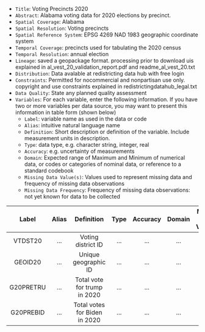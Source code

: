 - `Title`: Voting Precincts 2020
- `Abstract`: Alabama voting data for 2020 elections by precinct.
- `Spatial Coverage`: Alabama
- `Spatial Resolution`: Voting precincts
- `Spatial Reference System`: EPSG 4269 NAD 1983 geographic coordinate system
- `Temporal Coverage`: precincts used for tabulating the 2020 census
- `Temporal Resolution`: annual election
- `Lineage`: saved a geopackage format. processing prior to download uis explained in al_vest_20_validation_report.pdf and readme_al_vest_20.txt
- `Distribution`: Data avalable at redistricting data hub with free login
- `Constraints`: Permitted for nocommercial and nonpartisan use only. copyright and use constraints explained in redistrictingdatahub_legal.txt
- `Data Quality`: State any planned quality assessment
- `Variables`: For each variable, enter the following information. If you have two or more variables per data source, you may want to present this information in table form (shown below)
  - `Label`: variable name as used in the data or code
  - `Alias`: intuitive natural language name
  - `Definition`: Short description or definition of the variable. Include measurement units in description.
  - `Type`: data type, e.g. character string, integer, real
  - `Accuracy`: e.g. uncertainty of measurements
  - `Domain`: Expected range of Maximum and Minimum of numerical data, or codes or categories of nominal data, or reference to a standard codebook
  - `Missing Data Value(s)`: Values used to represent missing data and frequency of missing data observations
  - `Missing Data Frequency`: Frequency of missing data observations: not yet known for data to be collected

| Label | Alias | Definition | Type | Accuracy | Domain | Missing Data Value(s) | Missing Data Frequency |
| :--: | :--: | :--: | :--: | :--: | :--: | :--: | :--: |
| VTDST20 | ... | Voting district ID | ... | ... | ... | ... | ... |
| GEOID20 | ... | Unique geographic ID | ... | ... | ... | ... | ... |
| G20PRETRU | ... | Total vote for trump in 2020 | ... | ... | ... | ... | ... |
| G20PREBID| ... | Total votes for Biden in 2020 | ... | ... | ... | ... | ... |
